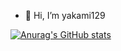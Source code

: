 - 👋 Hi, I’m yakami129

[![Anurag's GitHub stats](https://github-readme-stats.vercel.app/api?username=yakami129)](https://github.com/anuraghazra/github-readme-stats)
